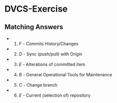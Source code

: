 # DVCS-Exercise

## Matching Answers
- 1) *F* - Commits History/Changes  
- 2) *D* - Sync (push/pull) with Origin  
- 3) *E* - Alterations of committed item  
- 4) *B* - General Operational Tools for Maintenance
- 5) *C* - Change branch
- 6) *E* - Current (selection of) repository

